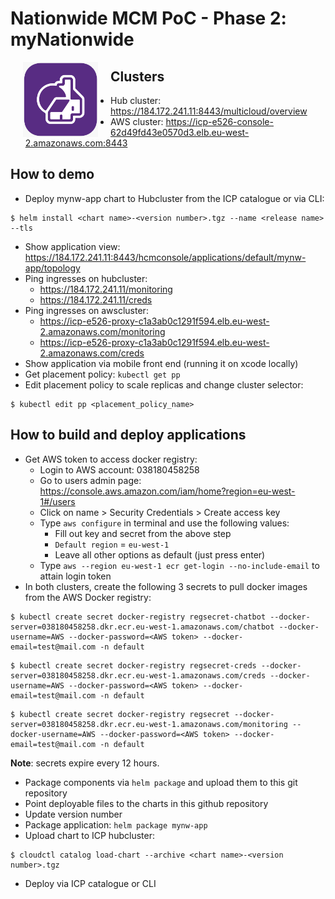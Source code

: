 # Nationwide MCM PoC - Phase 2: myNationwide

<img align="left" src="https://raw.githubusercontent.com/ClaudioTag/mcmdemo/master/mynw-backend/mynw-app/icon.png?sanitize=true" width="120" height="120" hspace="20" />


## Clusters
- Hub cluster: https://184.172.241.11:8443/multicloud/overview
- AWS cluster: https://icp-e526-console-62d49fd43e0570d3.elb.eu-west-2.amazonaws.com:8443

## How to demo
- Deploy mynw-app chart to Hubcluster from the ICP catalogue or via CLI:
```
$ helm install <chart name>-<version number>.tgz --name <release name> --tls
```
- Show application view: https://184.172.241.11:8443/hcmconsole/applications/default/mynw-app/topology
- Ping ingresses on hubcluster:
  - https://184.172.241.11/monitoring
  - https://184.172.241.11/creds
- Ping ingresses on awscluster:
  - https://icp-e526-proxy-c1a3ab0c1291f594.elb.eu-west-2.amazonaws.com/monitoring
  - https://icp-e526-proxy-c1a3ab0c1291f594.elb.eu-west-2.amazonaws.com/creds
- Show application via mobile front end (running it on xcode locally)
- Get placement policy: `kubectl get pp`
- Edit placement policy to scale replicas and change cluster selector:
```
$ kubectl edit pp <placement_policy_name>
```

## How to build and deploy applications
- Get AWS token to access docker registry:
  - Login to AWS account: 038180458258
  - Go to users admin page: https://console.aws.amazon.com/iam/home?region=eu-west-1#/users
  - Click on name > Security Credentials > Create access key
  - Type `aws configure` in terminal and use the following values:
    - Fill out key and secret from the above step
    - `Default region` = `eu-west-1`
    - Leave all other options as default (just press enter)
  - Type `aws --region eu-west-1 ecr get-login --no-include-email` to attain login token
- In both clusters, create the following 3 secrets to pull docker images from the AWS Docker registry:
```
$ kubectl create secret docker-registry regsecret-chatbot --docker-server=038180458258.dkr.ecr.eu-west-1.amazonaws.com/chatbot --docker-username=AWS --docker-password=<AWS token> --docker-email=test@mail.com -n default
```
```
$ kubectl create secret docker-registry regsecret-creds --docker-server=038180458258.dkr.ecr.eu-west-1.amazonaws.com/creds --docker-username=AWS --docker-password=<AWS token> --docker-email=test@mail.com -n default
```
```
$ kubectl create secret docker-registry regsecret --docker-server=038180458258.dkr.ecr.eu-west-1.amazonaws.com/monitoring --docker-username=AWS --docker-password=<AWS token> --docker-email=test@mail.com -n default
```
**Note**: secrets expire every 12 hours.
- Package components via `helm package` and upload them to this git repository
- Point deployable files to the charts in this github repository
- Update version number
- Package application: `helm package mynw-app`
- Upload chart to ICP hubcluster:
```
$ cloudctl catalog load-chart --archive <chart name>-<version number>.tgz
```
- Deploy via ICP catalogue or CLI
